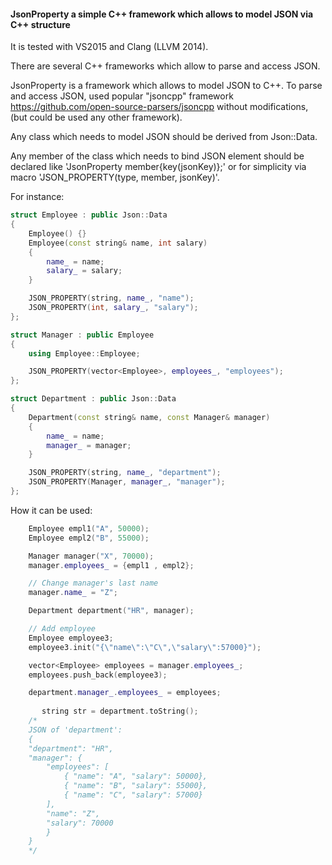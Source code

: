 #### JsonProperty a simple C++ framework which allows to model JSON via C++ structure

It is tested with VS2015 and Clang (LLVM 2014).

There are several C++ frameworks which allow to parse and access JSON.   

JsonProperty is a framework which allows to model JSON to C++.
To parse and access JSON, used popular "jsoncpp" framework https://github.com/open-source-parsers/jsoncpp without modifications, 
(but could be used any other framework).

Any class which needs to model JSON should be derived from Json::Data.

Any member of the class which needs to bind JSON element should be declared like 'JsonProperty<type> member{key(jsonKey)};' or for simplicity via macro 'JSON_PROPERTY(type, member, jsonKey)'. 

For instance:
```C++
struct Employee : public Json::Data
{
    Employee() {}
    Employee(const string& name, int salary)
    {
        name_ = name;
        salary_ = salary;
    }

    JSON_PROPERTY(string, name_, "name");
    JSON_PROPERTY(int, salary_, "salary");
};

struct Manager : public Employee
{
    using Employee::Employee;

    JSON_PROPERTY(vector<Employee>, employees_, "employees");
};

struct Department : public Json::Data
{
    Department(const string& name, const Manager& manager)
    {
        name_ = name;
        manager_ = manager;
    }

    JSON_PROPERTY(string, name_, "department");
    JSON_PROPERTY(Manager, manager_, "manager");
};
```

How it can be used:
```C++
    Employee empl1("A", 50000);
    Employee empl2("B", 55000);

    Manager manager("X", 70000);
    manager.employees_ = {empl1 , empl2};

    // Change manager's last name
    manager.name_ = "Z";

    Department department("HR", manager);

    // Add employee
    Employee employee3;
    employee3.init("{\"name\":\"C\",\"salary\":57000}");

    vector<Employee> employees = manager.employees_;
    employees.push_back(employee3);

    department.manager_.employees_ = employees;
    
       string str = department.toString();
    /*
    JSON of 'department':
    {
    "department": "HR",
    "manager": {
        "employees": [
            { "name": "A", "salary": 50000}, 
            { "name": "B", "salary": 55000}, 
            { "name": "C", "salary": 57000}
        ],
        "name": "Z",
        "salary": 70000
        }
    }
    */
```
